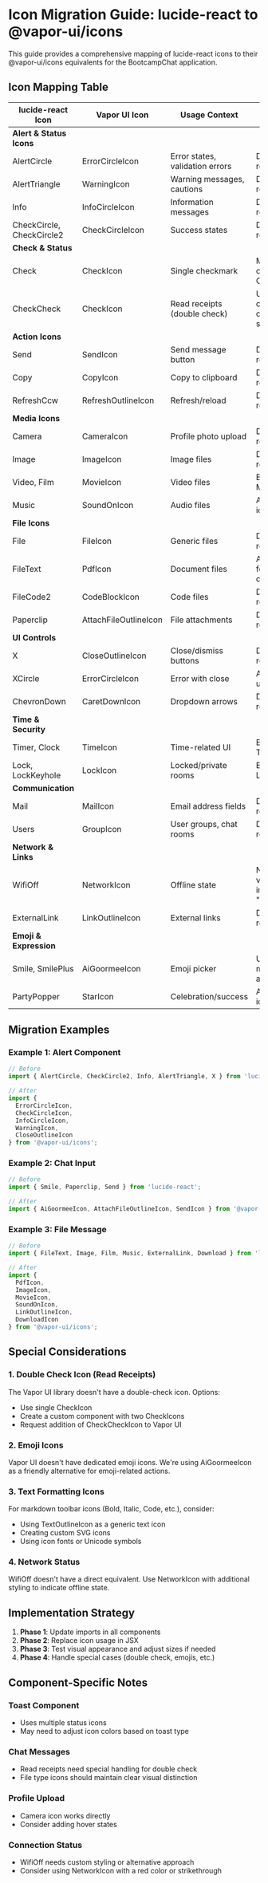 # Icon Migration Guide: lucide-react to @vapor-ui/icons

This guide provides a comprehensive mapping of lucide-react icons to their @vapor-ui/icons equivalents for the BootcampChat application.

## Icon Mapping Table



| lucide-react Icon | Vapor UI Icon | Usage Context | Notes |
|-------------------|---------------|---------------|-------|
| **Alert & Status Icons** |
| AlertCircle | ErrorCircleIcon | Error states, validation errors | Direct replacement |
| AlertTriangle | WarningIcon | Warning messages, cautions | Direct replacement |
| Info | InfoCircleIcon | Information messages | Direct replacement |
| CheckCircle, CheckCircle2 | CheckCircleIcon | Success states | Direct replacement |
| **Check & Status** |
| Check | CheckIcon | Single checkmark | May need custom Check icon |
| CheckCheck | CheckIcon | Read receipts (double check) | Use single check or custom solution |
| **Action Icons** |
| Send | SendIcon | Send message button | Direct replacement |
| Copy | CopyIcon | Copy to clipboard | Direct replacement |
| RefreshCcw | RefreshOutlineIcon | Refresh/reload | Direct replacement |
| **Media Icons** |
| Camera | CameraIcon | Profile photo upload | Direct replacement |
| Image | ImageIcon | Image files | Direct replacement |
| Video, Film | MovieIcon | Video files | Both map to MovieIcon |
| Music | SoundOnIcon | Audio files | Alternative icon |
| **File Icons** |
| File | FileIcon | Generic files | Direct replacement |
| FileText | PdfIcon | Document files | Alternative for documents |
| FileCode2 | CodeBlockIcon | Code files | Direct replacement |
| Paperclip | AttachFileOutlineIcon | File attachments | Direct replacement |
| **UI Controls** |
| X | CloseOutlineIcon | Close/dismiss buttons | Direct replacement |
| XCircle | ErrorCircleIcon | Error with close | Alternative usage |
| ChevronDown | CaretDownIcon | Dropdown arrows | Direct replacement |
| **Time & Security** |
| Timer, Clock | TimeIcon | Time-related UI | Both map to TimeIcon |
| Lock, LockKeyhole | LockIcon | Locked/private rooms | Both map to LockIcon |
| **Communication** |
| Mail | MailIcon | Email address fields | Direct replacement |
| Users | GroupIcon | User groups, chat rooms | Direct replacement |
| **Network & Links** |
| WifiOff | NetworkIcon | Offline state | Needs visual indicator for "off" |
| ExternalLink | LinkOutlineIcon | External links | Direct replacement |
| **Emoji & Expression** |
| Smile, SmilePlus | AiGoormeeIcon | Emoji picker | Using mascot as alternative |
| PartyPopper | StarIcon | Celebration/success | Alternative icon |

## Migration Examples

### Example 1: Alert Component
```javascript
// Before
import { AlertCircle, CheckCircle2, Info, AlertTriangle, X } from 'lucide-react';

// After
import { 
  ErrorCircleIcon, 
  CheckCircleIcon, 
  InfoCircleIcon, 
  WarningIcon, 
  CloseOutlineIcon 
} from '@vapor-ui/icons';
```

### Example 2: Chat Input
```javascript
// Before
import { Smile, Paperclip, Send } from 'lucide-react';

// After
import { AiGoormeeIcon, AttachFileOutlineIcon, SendIcon } from '@vapor-ui/icons';
```

### Example 3: File Message
```javascript
// Before
import { FileText, Image, Film, Music, ExternalLink, Download } from 'lucide-react';

// After
import { 
  PdfIcon, 
  ImageIcon, 
  MovieIcon, 
  SoundOnIcon, 
  LinkOutlineIcon, 
  DownloadIcon 
} from '@vapor-ui/icons';
```

## Special Considerations

### 1. Double Check Icon (Read Receipts)
The Vapor UI library doesn't have a double-check icon. Options:
- Use single CheckIcon
- Create a custom component with two CheckIcons
- Request addition of CheckCheckIcon to Vapor UI

### 2. Emoji Icons
Vapor UI doesn't have dedicated emoji icons. We're using AiGoormeeIcon as a friendly alternative for emoji-related actions.

### 3. Text Formatting Icons
For markdown toolbar icons (Bold, Italic, Code, etc.), consider:
- Using TextOutlineIcon as a generic text icon
- Creating custom SVG icons
- Using icon fonts or Unicode symbols

### 4. Network Status
WifiOff doesn't have a direct equivalent. Use NetworkIcon with additional styling to indicate offline state.

## Implementation Strategy

1. **Phase 1**: Update imports in all components
2. **Phase 2**: Replace icon usage in JSX
3. **Phase 3**: Test visual appearance and adjust sizes if needed
4. **Phase 4**: Handle special cases (double check, emojis, etc.)

## Component-Specific Notes

### Toast Component
- Uses multiple status icons
- May need to adjust icon colors based on toast type

### Chat Messages
- Read receipts need special handling for double check
- File type icons should maintain clear visual distinction

### Profile Upload
- Camera icon works directly
- Consider adding hover states

### Connection Status
- WifiOff needs custom styling or alternative approach
- Consider using NetworkIcon with a red color or strikethrough

